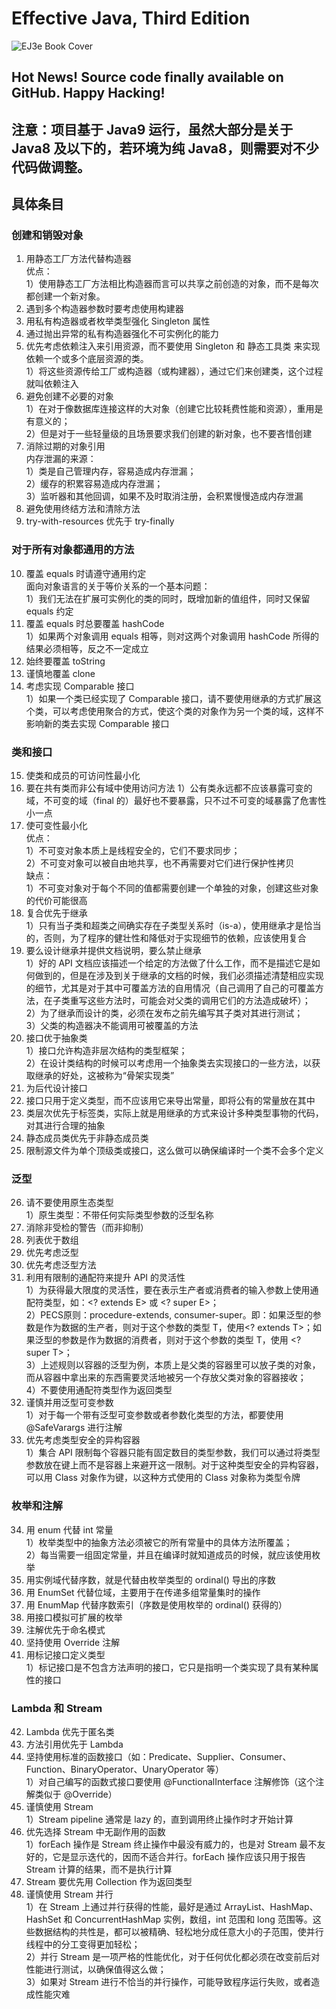 # Effective Java, Third Edition
![EJ3e Book Cover](https://www.pearsonhighered.com/assets/bigcovers/0/1/3/4/0134685997.jpg)
## Hot News! Source code finally available on GitHub. Happy Hacking!

## 注意：项目基于 Java9 运行，虽然大部分是关于 Java8 及以下的，若环境为纯 Java8，则需要对不少代码做调整。

## 具体条目
### 创建和销毁对象
1. 用静态工厂方法代替构造器  
优点：  
 1）使用静态工厂方法相比构造器而言可以共享之前创造的对象，而不是每次都创建一个新对象。
2. 遇到多个构造器参数时要考虑使用构建器
3. 用私有构造器或者枚举类型强化 Singleton 属性
4. 通过抛出异常的私有构造器强化不可实例化的能力
5. 优先考虑依赖注入来引用资源，而不要使用 Singleton 和 静态工具类 来实现依赖一个或多个底层资源的类。  
 1）将这些资源传给工厂或构造器（或构建器），通过它们来创建类，这个过程就叫依赖注入
6. 避免创建不必要的对象  
 1）在对于像数据库连接这样的大对象（创建它比较耗费性能和资源），重用是有意义的；  
 2）但是对于一些轻量级的且场景要求我们创建的新对象，也不要吝惜创建  
7. 消除过期的对象引用  
内存泄漏的来源：  
 1）类是自己管理内存，容易造成内存泄漏；  
 2）缓存的积累容易造成内存泄漏；  
 3）监听器和其他回调，如果不及时取消注册，会积累慢慢造成内存泄漏
8. 避免使用终结方法和清除方法
9. try-with-resources 优先于 try-finally

### 对于所有对象都通用的方法
10. 覆盖 equals 时请遵守通用约定  
 面向对象语言的关于等价关系的一个基本问题：  
  1）我们无法在扩展可实例化的类的同时，既增加新的值组件，同时又保留 equals 约定
11. 覆盖 equals 时总要覆盖 hashCode  
 1）如果两个对象调用 equals 相等，则对这两个对象调用 hashCode 所得的结果必须相等，反之不一定成立
12. 始终要覆盖 toString
13. 谨慎地覆盖 clone
14. 考虑实现 Comparable 接口  
 1）如果一个类已经实现了 Comparable 接口，请不要使用继承的方式扩展这个类，可以考虑使用聚合的方式，使这个类的对象作为另一个类的域，这样不影响新的类去实现 Comparable 接口

### 类和接口
15. 使类和成员的可访问性最小化
16. 要在共有类而非公有域中使用访问方法
 1）公有类永远都不应该暴露可变的域，不可变的域（final 的）最好也不要暴露，只不过不可变的域暴露了危害性小一点
17. 使可变性最小化  
 优点：  
  1）不可变对象本质上是线程安全的，它们不要求同步；  
  2）不可变对象可以被自由地共享，也不再需要对它们进行保护性拷贝  
 缺点：  
  1）不可变对象对于每个不同的值都需要创建一个单独的对象，创建这些对象的代价可能很高
18. 复合优先于继承  
 1）只有当子类和超类之间确实存在子类型关系时（is-a），使用继承才是恰当的，否则，为了程序的健壮性和降低对于实现细节的依赖，应该使用复合  
19. 要么设计继承并提供文档说明，要么禁止继承  
 1）好的 API 文档应该描述一个给定的方法做了什么工作，而不是描述它是如何做到的，但是在涉及到关于继承的文档的时候，我们必须描述清楚相应实现的细节，尤其是对于其中可覆盖方法的自用情况（自己调用了自己的可覆盖方法，在子类重写这些方法时，可能会对父类的调用它们的方法造成破坏）；  
 2）为了继承而设计的类，必须在发布之前先编写其子类对其进行测试；  
 3）父类的构造器决不能调用可被覆盖的方法
20. 接口优于抽象类  
 1）接口允许构造非层次结构的类型框架；  
 2）在设计类结构的时候可以考虑用一个抽象类去实现接口的一些方法，以获取继承的好处，这被称为“骨架实现类”  
21. 为后代设计接口
22. 接口只用于定义类型，而不应该用它来导出常量，即将公有的常量放在其中
23. 类层次优先于标签类，实际上就是用继承的方式来设计多种类型事物的代码，对其进行合理的抽象
24. 静态成员类优先于非静态成员类
25. 限制源文件为单个顶级类或接口，这么做可以确保编译时一个类不会多个定义

### 泛型
26. 请不要使用原生态类型  
 1）原生类型：不带任何实际类型参数的泛型名称
27. 消除非受检的警告（而非抑制）
28. 列表优于数组
29. 优先考虑泛型
30. 优先考虑泛型方法
31. 利用有限制的通配符来提升 API 的灵活性  
 1）为获得最大限度的灵活性，要在表示生产者或消费者的输入参数上使用通配符类型，如：<? extends E> 或 <? super E>；  
 2）PECS原则：procedure-extends, consumer-super。即：如果泛型的参数是作为数据的生产者，则对于这个参数的类型 T，使用<? extends T>；如果泛型的参数是作为数据的消费者，则对于这个参数的类型 T，使用 <? super T>；  
 3）上述规则以容器的泛型为例，本质上是父类的容器里可以放子类的对象，而从容器中拿出来的东西需要灵活地被另一个存放父类对象的容器接收；  
 4）不要使用通配符类型作为返回类型  
32. 谨慎并用泛型可变参数  
 1）对于每一个带有泛型可变参数或者参数化类型的方法，都要使用 @SafeVarargs 进行注解  
33. 优先考虑类型安全的异构容器  
 1）集合 API 限制每个容器只能有固定数目的类型参数，我们可以通过将类型参数放在键上而不是容器上来避开这一限制。对于这种类型安全的异构容器，可以用 Class 对象作为键，以这种方式使用的 Class 对象称为类型令牌

### 枚举和注解
34. 用 enum 代替 int 常量  
 1）枚举类型中的抽象方法必须被它的所有常量中的具体方法所覆盖；  
 2）每当需要一组固定常量，并且在编译时就知道成员的时候，就应该使用枚举  
35. 用实例域代替序数，就是代替由枚举类型的 ordinal() 导出的序数
36. 用 EnumSet 代替位域，主要用于在传递多组常量集时的操作
37. 用 EnumMap 代替序数索引（序数是使用枚举的 ordinal() 获得的）
38. 用接口模拟可扩展的枚举
39. 注解优先于命名模式
40. 坚持使用 Override 注解
41. 用标记接口定义类型  
 1）标记接口是不包含方法声明的接口，它只是指明一个类实现了具有某种属性的接口

### Lambda 和 Stream
42. Lambda 优先于匿名类
43. 方法引用优先于 Lambda
44. 坚持使用标准的函数接口（如：Predicate、Supplier、Consumer、Function、BinaryOperator、UnaryOperator 等）  
 1）对自己编写的函数式接口要使用 @FunctionalInterface 注解修饰（这个注解类似于 @Override）  
45. 谨慎使用 Stream  
 1）Stream pipeline 通常是 lazy 的，直到调用终止操作时才开始计算
46. 优先选择 Stream 中无副作用的函数  
 1）forEach 操作是 Stream 终止操作中最没有威力的，也是对 Stream 最不友好的，它是显示迭代的，因而不适合并行。forEach 操作应该只用于报告 Stream 计算的结果，而不是执行计算  
47. Stream 要优先用 Collection 作为返回类型
48. 谨慎使用 Stream 并行  
 1）在 Stream 上通过并行获得的性能，最好是通过 ArrayList、HashMap、HashSet 和 ConcurrentHashMap 实例，数组，int 范围和 long 范围等。这些数据结构的共性是，都可以被精确、轻松地分成任意大小的子范围，使并行线程中的分工变得更加轻松；  
 2）并行 Stream 是一项严格的性能优化，对于任何优化都必须在改变前后对性能进行测试，以确保值得这么做；  
 3）如果对 Stream 进行不恰当的并行操作，可能导致程序运行失败，或者造成性能灾难